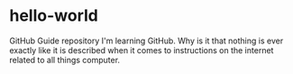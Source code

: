 # hello-world
GitHub Guide repository
I'm learning GitHub. Why is it that nothing is ever exactly like it is described when it comes to instructions on the internet related to all things computer.
